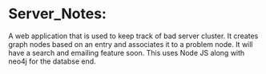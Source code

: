 # Server_Notes:
A web application that is used to keep track of bad server cluster. It creates graph nodes based on an entry and associates it to a problem node. It will have a search and emailing feature soon. This uses Node JS along with neo4j for the databse end.
